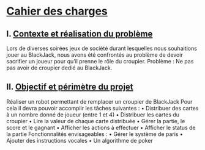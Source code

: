# <ins>Cahier des charges</ins>

## I. <ins>Contexte et réalisation du problème</ins>
Lors de diverses soirées jeux de société durant lesquelles nous souhaitions jouer au BlackJack, nous avons été confrontés au problème de devoir sacrifier un joueur pour qu’il prenne le rôle du croupier.
Problème : Ne pas pas avoir de croupier dedié au BlackJack.

## II. <ins>Objectif et périmètre du projet</ins>
Réaliser un robot permettant de remplacer un croupier de BlackJack
Pour cela il devra pouvoir accomplir les tâches suivantes :
    • Distribuer des cartes à un nombre donné de joueur (entre 1 et 4)
    • Distribuer les cartes du croupier
    • Lire la valeur de chaque carte distribuée
    • Gérer la partie, le score et le gagnant
    • Afficher les actions à effectuer
    • Afficher le status de la partie
Fonctionnalités envisageables :
   • Gérer le système de paris
    • Ajouter des instructions vocales
    • Un algorithme de poker
